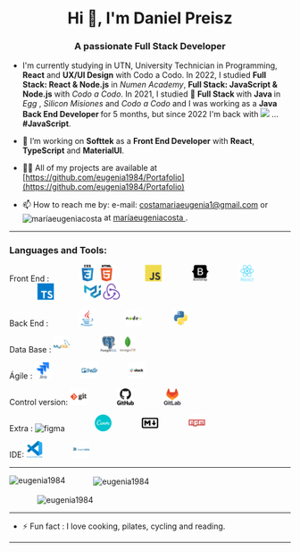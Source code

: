 <h1 align="center">Hi 👋, I'm Daniel Preisz</h1>

<h3 align="center">A passionate Full Stack Developer</h3>

- I'm currently studying in UTN, University Technician in Programming, **React** and **UX/UI Design** with Codo a Codo. In 2022, I studied <strong>Full Stack: React & Node.js</strong> in <i>Numen Academy</i>, <strong>Full Stack: JavaScript & Node.js</strong> with <i>Codo a Codo</i>. In 2021, I studied  🌱  <strong> Full Stack </strong> with <strong> Java </strong> in <i>Egg</i> , <i>Silicon Misiones</i> and <i>Codo a Codo</i> and I was working as a <strong> Java Back End Developer </strong> for 5 months, but since 2022 I'm back with <img src="https://img.icons8.com/clouds/24/000000/like--v1.png"/> ... <strong>#JavaScript</strong>.

- 🔭 I’m working on **Softtek** as a <strong>Front End Developer</strong> with **React**, **TypeScript** and **MaterialUI**.

- 👨‍💻 All of my projects are available at [https://github.com/eugenia1984/Portafolio](https://github.com/eugenia1984/Portafolio)

- 📫 How to reach me by: e-mail: <a href="mailto:costamariaeugenia1">costamariaeugenia1@gmail.com </a> or  <img align="center" src="https://raw.githubusercontent.com/rahuldkjain/github-profile-readme-generator/master/src/images/icons/Social/linked-in-alt.svg" alt="maríaeugeniacosta" height="25" width="25" /> at <a href="https://linkedin.com/in/maríaeugeniacosta" target="blank"> maríaeugeniacosta </a>.</p>

---

<h3 align="left">Languages and Tools:</h3>

<p align="left"> Front End : 
 <img src="https://raw.githubusercontent.com/devicons/devicon/master/icons/css3/css3-original-wordmark.svg" alt="css3" width="30" height="30" style="margin-left: 50px;" />  
 <img src="https://raw.githubusercontent.com/devicons/devicon/master/icons/html5/html5-original-wordmark.svg" alt="html5" width="30" height="30 style="margin-left: 50px;" "/> 
 <img src="https://raw.githubusercontent.com/devicons/devicon/master/icons/javascript/javascript-original.svg" alt="javascript" width="30" height="30" style="margin-left: 50px;" /> 
  <img src="https://raw.githubusercontent.com/devicons/devicon/master/icons/bootstrap/bootstrap-plain-wordmark.svg" alt="bootstrap" width="30" height="30" style="margin-left: 50px;" /> 
 <img src="https://github.com/devicons/devicon/blob/master/icons/react/react-original-wordmark.svg" alt="react" width="30" height="30" style="margin-left: 50px;" />  
  <img src="https://github.com/devicons/devicon/blob/master/icons/typescript/typescript-original.svg" alt="typrscript" width="30" height="30" style="margin-left: 50px;" />  
  <img src="https://github.com/devicons/devicon/blob/master/icons/materialui/materialui-original.svg" alt="material ui" width="30" height="30" style="margin-left: 50px;" />  
 <img src="https://github.com/devicons/devicon/blob/master/icons/redux/redux-original.svg" alt="redux" width="30" height="30"/> 
</p> 

<p align="left"> Back End :  
  <img src="https://raw.githubusercontent.com/devicons/devicon/master/icons/java/java-original.svg" alt="java" width="30" height="30" style="margin-left: 50px;" /> 
  <img src="https://raw.githubusercontent.com/devicons/devicon/master/icons/nodejs/nodejs-original-wordmark.svg" alt="nodejs" width="30" height="30" style="margin-left: 50px;" /> 
  <img src="https://raw.githubusercontent.com/devicons/devicon/master/icons/python/python-original.svg" alt="python" width="30" height="30" style="margin-left: 50px;" /> 
</p>

<p align="left"> Data Base : 
  <img src="https://raw.githubusercontent.com/devicons/devicon/master/icons/mysql/mysql-original-wordmark.svg" alt="mysql" width="30" height="30" /> 
  <img src="https://github.com/devicons/devicon/blob/master/icons/postgresql/postgresql-original-wordmark.svg" alt="postgresql" width="30" height="30"style="margin-left: 50px;" /> 
  <img src="https://github.com/devicons/devicon/blob/master/icons/mongodb/mongodb-original-wordmark.svg" alt="mongo db" width="30" height="30"/> 
</p> 


<p align="left"> Ágile : 
 <img src="https://github.com/devicons/devicon/blob/master/icons/jira/jira-original-wordmark.svg" alt="jira" width="30" height="30"/> 
 <img src="https://github.com/devicons/devicon/blob/master/icons/trello/trello-plain-wordmark.svg" alt="trello" width="30" height="30" style="margin-left: 50px;" /> 
 <img src="https://github.com/devicons/devicon/blob/master/icons/slack/slack-original-wordmark.svg" alt="slack" width="30" height="30" style="margin-left: 50px;" /> 
</p>

<p align="left"> Control version:
  <img src="https://github.com/devicons/devicon/blob/master/icons/git/git-original-wordmark.svg" alt="git" width="30" height="30"/> 
 <img src="https://github.com/devicons/devicon/blob/master/icons/github/github-original-wordmark.svg" alt="github" width="30" height="30" style="margin-left: 50px;" /> 
 <img src="https://github.com/devicons/devicon/blob/master/icons/gitlab/gitlab-original-wordmark.svg" alt="gitlab" width="30" height="30" style="margin-left: 50px;" /> 
</p>

<p align="left"> Extra : 
  <img src="https://www.vectorlogo.zone/logos/figma/figma-icon.svg" alt="figma" width="30" height="30"/> 
  <img src="https://github.com/devicons/devicon/blob/master/icons/canva/canva-original.svg" alt="canva" width="30" height="30" style="margin-left: 50px;" /> 
  <img src="https://github.com/devicons/devicon/blob/master/icons/markdown/markdown-original.svg" alt="mark down" width="30" height="30" style="margin-left: 50px;" /> 
 <img src="https://github.com/devicons/devicon/blob/master/icons/npm/npm-original-wordmark.svg" alt="npm" width="30" height="30" style="margin-left: 50px;" /> 
</p>


<p align="left"> IDE:
 <img src="https://github.com/devicons/devicon/blob/master/icons/vscode/vscode-original-wordmark.svg" alt="visual studio code" width="30" height="30"/> 
  <img src="https://github.com/devicons/devicon/blob/master/icons/intellij/intellij-original-wordmark.svg" alt="intellij" width="30" height="30" style="margin-left: 50px;" /> 
</p>

---


<p><img align="left" src="https://github-readme-stats.vercel.app/api/top-langs?username=eugenia1984&show_icons=true&locale=en&layout=compact" alt="eugenia1984" /></p>

<p><img align="center" src="https://github-readme-stats.vercel.app/api?username=eugenia1984&show_icons=true&locale=en" alt="eugenia1984" style="margin-left: 50px;"/></p>


<p><img align="center" src="https://github-readme-streak-stats.herokuapp.com/?user=eugenia1984&" alt="eugenia1984" style="margin-left: 50px;"/></p>

---

- ⚡ Fun fact : I love cooking, pilates, cycling and reading.

---
